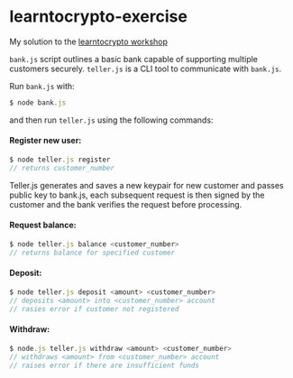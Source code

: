 # learntocrypto-exercise

My solution to the [learntocrypto workshop](https://github.com/sodium-friends/learntocrypto)

`bank.js` script outlines a basic bank capable of supporting multiple customers securely.
`teller.js` is a CLI tool to communicate with `bank.js`. 

Run `bank.js` with:
```javascript
$ node bank.js
```
and then run `teller.js` using the following commands:

#### Register new user:
```javascript
$ node teller.js register  
// returns customer_number
```

   Teller.js generates and saves a new keypair for new customer and passes public key to bank.js, each subsequent request is then signed by the customer and the bank verifies the request before processing.
  
#### Request balance:
```javascript
$ node teller.js balance <customer_number>  
// returns balance for specified customer
```

#### Deposit:
```javascript
$ node teller.js deposit <amount> <customer_number>  
// deposits <amount> into <customer_number> account
// rasies error if customer not registered
```

#### Withdraw:
```javascript
$ node.js teller.js withdraw <amount> <customer_number>  
// withdraws <amount> from <customer_number> account  
// raises error if there are insufficient funds
```